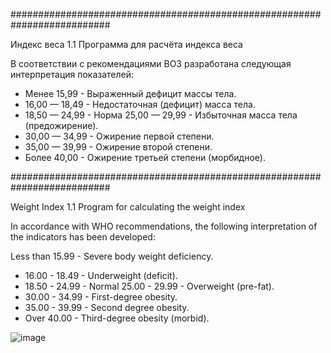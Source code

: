 ##########################################################################

Индекс веса 1.1
Программа для расчёта индекса веса

В соответствии с рекомендациями ВОЗ разработана следующая интерпретация показателей:

- Менее 15,99 - Выраженный дефицит массы тела.
- 16,00 — 18,49 - Недостаточная (дефицит) масса тела.
- 18,50 — 24,99 - Норма 25,00 — 29,99 - Избыточная масса тела (предожирение).
- 30,00 — 34,99 - Ожирение первой степени.
- 35,00 — 39,99 - Ожирение второй степени.
- Более 40,00 - Ожирение третьей степени (морбидное).

##########################################################################

Weight Index 1.1
Program for calculating the weight index

In accordance with WHO recommendations, the following interpretation of the indicators has been developed:

Less than 15.99 - Severe body weight deficiency.
- 16.00 - 18.49 - Underweight (deficit).
- 18.50 - 24.99 - Normal 25.00 - 29.99 - Overweight (pre-fat).
- 30.00 - 34.99 - First-degree obesity.
- 35.00 - 39.99 - Second degree obesity.
- Over 40.00 - Third-degree obesity (morbid).

![image](https://github.com/KsyDark/Weight-Index/assets/57113088/848ee770-afce-42ee-b246-9d1aaedde31d)
